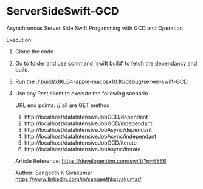 # ServerSideSwift-GCD
Asynchronous Server Side Swift Progamming with GCD and Operation

Execution:
1. Clone the code
2. Go to folder and use command 'swift build' to fetch the dependancy and build.
3. Run the ./.build/x86_64-apple-macosx10.10/debug/server-swift-GCD 
4. Use any Rest client to execute the following scenario
      
      URL end points: // all are GET method
      
      1. http://localhost/dataIntensiveJobGCD/dependant
      2. http://localhost/dataIntensiveJobGCD/independant
      3. http://localhost/dataIntensiveJobAsync/dependant
      4. http://localhost/dataIntensiveJobAsync/independant
      5. http://localhost/dataIntensiveJobGCD/iterate
      6. http://localhost/dataIntensiveJobAsync/iterate
      
      Article Reference:
      https://developer.ibm.com/swift/?p=6866
      
      
      Author:
      Sangeeth K Sivakumar
      https://www.linkedin.com/in/sangeethksivakumar/
